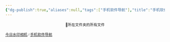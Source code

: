 ```yaml
---
{"dg-publish":true,"aliases":null,"tags":["手机软件导航"],"title":"手机软件导航","permalink":"/0801////","dgPassFrontmatter":true,"noteIcon":""}
---
```


<p><span><center><sub>📁所在文件夹的所有文件</sub><center></center></center></span></p><span><span><p><sub><a data-tooltip-position="top" aria-label="0801 学习笔记/软件/手机/今日水印相机.md" data-href="0801 学习笔记/软件/手机/今日水印相机.md" href="0801 学习笔记/软件/手机/今日水印相机.md" class="internal-link" target="_blank" rel="noopener">今日水印相机</a> <sup><sub>  / </sub></sup><a data-tooltip-position="top" aria-label="0801 学习笔记/软件/手机/手机软件导航.md" data-href="0801 学习笔记/软件/手机/手机软件导航.md" href="0801 学习笔记/软件/手机/手机软件导航.md" class="internal-link" target="_blank" rel="noopener">手机软件导航</a></sub></p></span></span><span><span><p><br><br></p></span></span>

